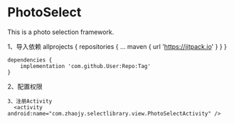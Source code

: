 # PhotoSelect
This is a photo selection framework.

1、导入依赖
allprojects {
		repositories {
			...
			maven { url 'https://jitpack.io' }
		}
	}
  
  	dependencies {
		implementation 'com.github.User:Repo:Tag'
	}
  
  2、配置权限
   <uses-permission android:name="android.permission.READ_EXTERNAL_STORAGE" />
    <uses-permission android:name="android.permission.WRITE_EXTERNAL_STORAGE" />
    <uses-permission android:name="android.permission.CAMERA" />
    
    3、注册Activity
      <activity android:name="com.zhaojy.selectlibrary.view.PhotoSelectActivity" />
    
